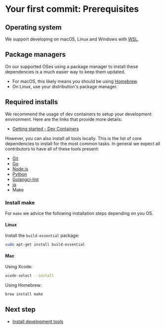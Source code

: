 # Your first commit: Prerequisites

<!--
    Note: some of this content is synchronized with the prerequisites guide for simplicity. Keep these in sync!
-->

## Operating system

We support developing on macOS, Linux and Windows with [WSL](https://docs.microsoft.com/windows/wsl/install).

## Package managers

On our supported OSes using a package manager to install these dependencies is a much easier way to keep them updated.

- For macOS, this likely means you should be using [Homebrew](https://brew.sh/).
- On Linux, use your distribution's package manager.

## Required installs

We recommend the usage of dev containers to setup your development environment. Here are the links that provide more details:

<!-- - [Getting started - GitHub Codespaces](../contributing-code-prerequisites/README.md#github-codespaces) -->
- [Getting started - Dev Containers](../contributing-code-prerequisites/README.md#vs-code-and-dev-container)

However, you can also install all tools locally. This is the list of core dependencies to install for the most common tasks. In general we expect all contributors to have all of these tools present:

- [Git](https://git-scm.com/downloads)
- [Go](https://golang.org/doc/install)
- [Node.js](https://nodejs.org/en/)
- [Python](https://www.python.org/downloads/)
- [Golangci-lint](https://golangci-lint.run/usage/install/#local-installation)
- [jq](https://jqlang.github.io/jq/download/)
- Make

### Install make

For `make` we advice the following installation steps depending on you OS.

#### Linux

Install the `build-essential` package:

```bash
sudo apt-get install build-essential
```

#### Mac

Using Xcode:

```bash
xcode-select --install
```

Using Homebrew:

```bash
brew install make
```

## Next step

- [Install development tools](../first-commit-01-development-tools/index.md)
